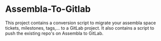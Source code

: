 # Assembla-To-Gitlab
This project contains a conversion script to migrate your assembla space tickets, milestones, tags,... to a GitLab project.
It also contains a script to push the existing repo's on Assembla to GitLab.
